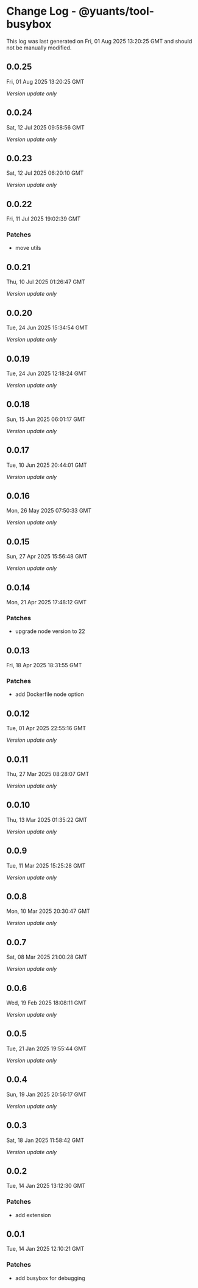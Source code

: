 # Change Log - @yuants/tool-busybox

This log was last generated on Fri, 01 Aug 2025 13:20:25 GMT and should not be manually modified.

## 0.0.25
Fri, 01 Aug 2025 13:20:25 GMT

_Version update only_

## 0.0.24
Sat, 12 Jul 2025 09:58:56 GMT

_Version update only_

## 0.0.23
Sat, 12 Jul 2025 06:20:10 GMT

_Version update only_

## 0.0.22
Fri, 11 Jul 2025 19:02:39 GMT

### Patches

- move utils

## 0.0.21
Thu, 10 Jul 2025 01:26:47 GMT

_Version update only_

## 0.0.20
Tue, 24 Jun 2025 15:34:54 GMT

_Version update only_

## 0.0.19
Tue, 24 Jun 2025 12:18:24 GMT

_Version update only_

## 0.0.18
Sun, 15 Jun 2025 06:01:17 GMT

_Version update only_

## 0.0.17
Tue, 10 Jun 2025 20:44:01 GMT

_Version update only_

## 0.0.16
Mon, 26 May 2025 07:50:33 GMT

_Version update only_

## 0.0.15
Sun, 27 Apr 2025 15:56:48 GMT

_Version update only_

## 0.0.14
Mon, 21 Apr 2025 17:48:12 GMT

### Patches

- upgrade node version to 22

## 0.0.13
Fri, 18 Apr 2025 18:31:55 GMT

### Patches

- add Dockerfile node option

## 0.0.12
Tue, 01 Apr 2025 22:55:16 GMT

_Version update only_

## 0.0.11
Thu, 27 Mar 2025 08:28:07 GMT

_Version update only_

## 0.0.10
Thu, 13 Mar 2025 01:35:22 GMT

_Version update only_

## 0.0.9
Tue, 11 Mar 2025 15:25:28 GMT

_Version update only_

## 0.0.8
Mon, 10 Mar 2025 20:30:47 GMT

_Version update only_

## 0.0.7
Sat, 08 Mar 2025 21:00:28 GMT

_Version update only_

## 0.0.6
Wed, 19 Feb 2025 18:08:11 GMT

_Version update only_

## 0.0.5
Tue, 21 Jan 2025 19:55:44 GMT

_Version update only_

## 0.0.4
Sun, 19 Jan 2025 20:56:17 GMT

_Version update only_

## 0.0.3
Sat, 18 Jan 2025 11:58:42 GMT

_Version update only_

## 0.0.2
Tue, 14 Jan 2025 13:12:30 GMT

### Patches

- add extension

## 0.0.1
Tue, 14 Jan 2025 12:10:21 GMT

### Patches

- add busybox for debugging

